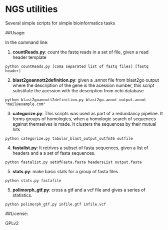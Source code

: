 # NGS utilities

Several simple scripts for simple bioinformatics tasks


##Usage:

In the command line:

1. **countReads.py**: count the fastq reads in a set of file, given a read header template
<pre><code>python countReads.py [coma separated list of fastq files] [fastq header]
</code></pre>

2. **blast2goannott2definition.py**: given a .annot file from blast2go output where the description of the gene is the acession number, this script substitute the acession with the description from ncbi database
<pre><code>python blast2goannott2definition.py blast2go.annot output.annot "mail@example.com"
</code></pre>

3. **categorize.py**: This scripts was used as part of a redundancy pipeline. It forms groups of homologies, when a homologie search of sequences against themselves is made. It clusters the sequences by their mutual hits
<pre><code>python categorize.py tabular_blast_output_outfmt6 outfile
</code></pre>

4. **fastalist.py**: It retrives a subset of fasta sequences, given a list of headers and a a set of fasta sequences.
<pre><code>python fastalist.py setOfFasta.fasta headersList output.fasta
</code></pre>

5. **stats.py**: make basic stats for a group of fasta files
<pre><code>python stats.py fastafile
</code></pre>

5. **polimorph_gtf.py**: cross a gtf and a vcf file and gives a series of statistics.
<pre><code>python polimorph_gtf.py infile.gtf infile.vcf
</code></pre>

##License:

GPLv2


